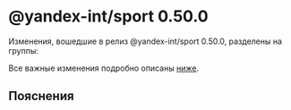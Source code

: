 # @yandex-int/sport 0.50.0

<!-- ЧЕЛОВЕЧЕСКОЕ ВСТУПЛЕНИЕ -->

Изменения, вошедшие в релиз @yandex-int/sport 0.50.0, разделены на группы:

Все важные изменения подробно описаны [ниже](#Пояснения).

## Пояснения

